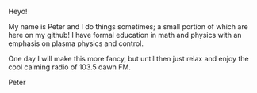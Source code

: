 Heyo! 

My name is Peter and I do things sometimes; a small portion of which are here on my github! I have formal education in math and physics with an emphasis on plasma physics and control.

One day I will make this more fancy, but until then just relax and enjoy the cool calming radio of 103.5 dawn FM.

Peter
